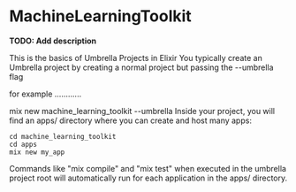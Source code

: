 # MachineLearningToolkit

**TODO: Add description**


This is the basics of Umbrella Projects in Elixir You typically create an Umbrella project by creating a normal project but passing the --umbrella flag

for example ............

mix new machine_learning_toolkit --umbrella
Inside your project, you will find an apps/ directory where you can create and host many apps:

    cd machine_learning_toolkit
    cd apps
    mix new my_app
Commands like "mix compile" and "mix test" when executed in the umbrella project root will automatically run for each application in the apps/ directory.

